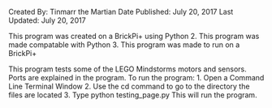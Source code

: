 Created By: Tinmarr the Martian
Date Published: July 20, 2017
Last Updated: July 20, 2017

This program was created on a BrickPi+ using Python 2.
This program was made compatable with Python 3.
This program was made to run on a BrickPi+

This program tests some of the LEGO Mindstorms motors and sensors.
Ports are explained in the program.
To run the program:
	1. Open a Command Line Terminal Window
	2. Use the cd command to go to the directory the files are located
	3. Type python testing_page.py
This will run the program.